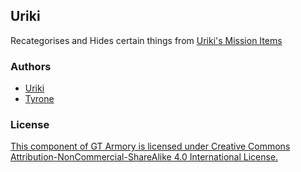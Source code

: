 ## Uriki

Recategorises and Hides certain things from [Uriki's Mission Items](https://steamcommunity.com/workshop/filedetails/?id=940841212)

### Authors
- [Uriki](http://steamcommunity.com/profiles/76561198042874146)
- [Tyrone](https://github.com/TyroneMF)

### License
[This component of GT Armory is licensed under Creative Commons Attribution-NonCommercial-ShareAlike 4.0 International License.](https://creativecommons.org/licenses/by-nc-sa/4.0)
